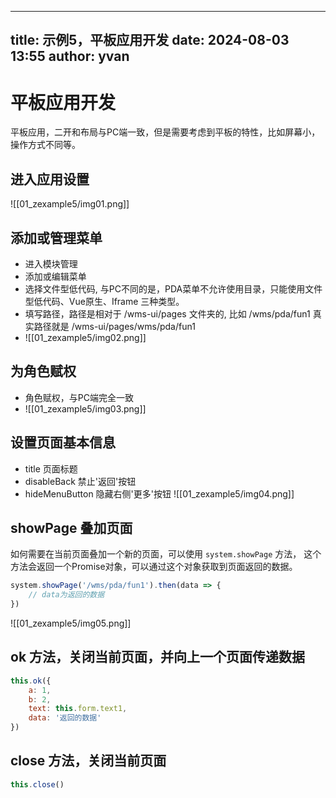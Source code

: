 ---
title: 示例5，平板应用开发
date: 2024-08-03 13:55
author: yvan
------

# 平板应用开发
平板应用，二开和布局与PC端一致，但是需要考虑到平板的特性，比如屏幕小，操作方式不同等。

## 进入应用设置
![[01_zexample5/img01.png]]

## 添加或管理菜单
- 进入模块管理
- 添加或编辑菜单
- 选择文件型低代码, 与PC不同的是，PDA菜单不允许使用目录，只能使用文件型低代码、Vue原生、Iframe 三种类型。
- 填写路径，路径是相对于 /wms-ui/pages 文件夹的, 比如 /wms/pda/fun1 真实路径就是 /wms-ui/pages/wms/pda/fun1
- ![[01_zexample5/img02.png]]

## 为角色赋权
- 角色赋权，与PC端完全一致
- ![[01_zexample5/img03.png]]

## 设置页面基本信息
- title 页面标题
- disableBack 禁止'返回'按钮
- hideMenuButton 隐藏右侧'更多'按钮
  ![[01_zexample5/img04.png]]


## showPage 叠加页面
如何需要在当前页面叠加一个新的页面，可以使用 `system.showPage` 方法，
这个方法会返回一个Promise对象，可以通过这个对象获取到页面返回的数据。

```javascript
system.showPage('/wms/pda/fun1').then(data => {
    // data为返回的数据
})
```

![[01_zexample5/img05.png]]

## ok 方法，关闭当前页面，并向上一个页面传递数据
```javascript
this.ok({
    a: 1,
    b: 2,
    text: this.form.text1,
    data: '返回的数据'
})
```

## close 方法，关闭当前页面
```javascript
this.close()
```